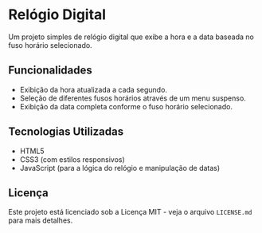 # Relógio Digital

Um projeto simples de relógio digital que exibe a hora e a data baseada no fuso horário selecionado.

## Funcionalidades

- Exibição da hora atualizada a cada segundo.
- Seleção de diferentes fusos horários através de um menu suspenso.
- Exibição da data completa conforme o fuso horário selecionado.

## Tecnologias Utilizadas

- HTML5
- CSS3 (com estilos responsivos)
- JavaScript (para a lógica do relógio e manipulação de datas)


## Licença

Este projeto está licenciado sob a Licença MIT - veja o arquivo `LICENSE.md` para mais detalhes.

